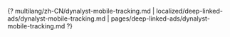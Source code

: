 {? multilang/zh-CN/dynalyst-mobile-tracking.md | localized/deep-linked-ads/dynalyst-mobile-tracking.md | pages/deep-linked-ads/dynalyst-mobile-tracking.md ?}
